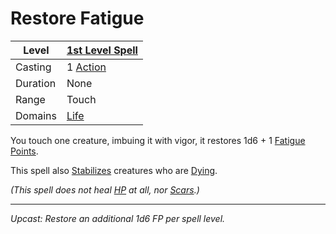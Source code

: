 # Restore Fatigue

| Level    | [1st Level Spell](1st%20Level%20Spells.md)        |
| -------- | --------------------------------------------------- |
| Casting  | 1 [Action](../../../../Game%20Procedures/Action.md) |
| Duration | None                                                |
| Range    | Touch                                               |
| Domains  | [Life](../../../Spell%20Domains/Life.md)            |

You touch one creature, imbuing it with vigor, it restores 1d6 + 1 [Fatigue Points](../../../../Player%20Characters/Derived%20Statistics/Fatigue%20Points.md).

This spell also [Stabilizes](../../../../Conditions/Stabilized.md) creatures who are [Dying](../../../../Conditions/Dying.md).

*(This spell does not heal [HP](../../../../Player%20Characters/Derived%20Statistics/Health%20Points.md) at all, nor [Scars](../../../../Player%20Characters/Derived%20Statistics/Scars.md).)*

---
*Upcast: Restore an additional 1d6 FP per spell level.*
